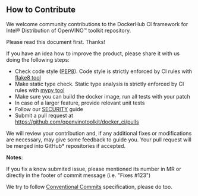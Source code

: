 ## How to Contribute
We welcome community contributions to the DockerHub CI framework for Intel® Distribution of OpenVINO™ toolkit repository.

Please read this document first. Thanks!
 
If you have an idea how to improve the product, please share it with us doing the following steps:

- Check code style ([PEP8](https://www.python.org/dev/peps/pep-0008/)). Code style is strictly enforced by CI rules with [flake8 tool](http://flake8.pycqa.org/en/latest/)
- Make static type check. Static type analysis is strictly enforced by CI rules with [mypy tool](http://mypy-lang.org/)
- Make sure you can build the docker image, run all tests with your patch
- In case of a larger feature, provide relevant unit tests
- Follow our [SECURITY](./SECURITY.md) guide
- Submit a pull request at https://github.com/openvinotoolkit/docker_ci/pulls

We will review your contribution and, if any additional fixes or modifications are necessary, may give some feedback to guide you. 
Your pull request will be merged into GitHub* repositories if accepted.

**Notes**:

If you fix a know submited issue, please mentioned its number in MR or directly in the footer of commit message (i.e. "Fixes #123")


We try to follow [Conventional Commits](https://www.conventionalcommits.org/) specification, please do too.